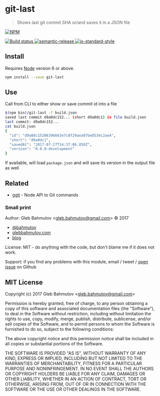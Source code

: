 # git-last

> Shows last git commit SHA or/and saves it in a JSON file

[![NPM][npm-icon] ][npm-url]

[![Build status][ci-image] ][ci-url]
[![semantic-release][semantic-image] ][semantic-url]
[![js-standard-style][standard-image]][standard-url]

## Install

Requires [Node](https://nodejs.org/en/) version 6 or above.

```sh
npm install --save git-last
```

## Use

Call from CLI to either show or save commit id into a file

```bash
$(npm bin)/git-last -f build.json
saved last commit d9a0dc152... (short d9a0dc1) in file build.json
last commit: d9a0dc152...
cat build.json
{
  "id": "d9a0dc15206396663e7c8f29aea07be8534c2ae4",
  "short": "d9a0dc1",
  "savedAt": "2017-07-27T14:37:06.850Z",
  "version": "0.0.0-development"
}
```

If available, will load `package.json` and will save its version in the output
file as well

## Related

* [ggit](https://github.com/bahmutov/ggit#readme) - Node API to Git commands

### Small print

Author: Gleb Bahmutov &lt;gleb.bahmutov@gmail.com&gt; &copy; 2017

* [@bahmutov](https://twitter.com/bahmutov)
* [glebbahmutov.com](https://glebbahmutov.com)
* [blog](https://glebbahmutov.com/blog)

License: MIT - do anything with the code, but don't blame me if it does not work.

Support: if you find any problems with this module, email / tweet /
[open issue](https://github.com/bahmutov/git-last/issues) on Github

## MIT License

Copyright (c) 2017 Gleb Bahmutov &lt;gleb.bahmutov@gmail.com&gt;

Permission is hereby granted, free of charge, to any person
obtaining a copy of this software and associated documentation
files (the "Software"), to deal in the Software without
restriction, including without limitation the rights to use,
copy, modify, merge, publish, distribute, sublicense, and/or sell
copies of the Software, and to permit persons to whom the
Software is furnished to do so, subject to the following
conditions:

The above copyright notice and this permission notice shall be
included in all copies or substantial portions of the Software.

THE SOFTWARE IS PROVIDED "AS IS", WITHOUT WARRANTY OF ANY KIND,
EXPRESS OR IMPLIED, INCLUDING BUT NOT LIMITED TO THE WARRANTIES
OF MERCHANTABILITY, FITNESS FOR A PARTICULAR PURPOSE AND
NONINFRINGEMENT. IN NO EVENT SHALL THE AUTHORS OR COPYRIGHT
HOLDERS BE LIABLE FOR ANY CLAIM, DAMAGES OR OTHER LIABILITY,
WHETHER IN AN ACTION OF CONTRACT, TORT OR OTHERWISE, ARISING
FROM, OUT OF OR IN CONNECTION WITH THE SOFTWARE OR THE USE OR
OTHER DEALINGS IN THE SOFTWARE.

[npm-icon]: https://nodei.co/npm/git-last.svg?downloads=true
[npm-url]: https://npmjs.org/package/git-last
[ci-image]: https://travis-ci.org/bahmutov/git-last.svg?branch=master
[ci-url]: https://travis-ci.org/bahmutov/git-last
[semantic-image]: https://img.shields.io/badge/%20%20%F0%9F%93%A6%F0%9F%9A%80-semantic--release-e10079.svg
[semantic-url]: https://github.com/semantic-release/semantic-release
[standard-image]: https://img.shields.io/badge/code%20style-standard-brightgreen.svg
[standard-url]: http://standardjs.com/
